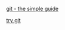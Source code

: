 [git - the simple guide](http://rogerdudler.github.com/git-guide/)

[try git](http://try.github.com)
